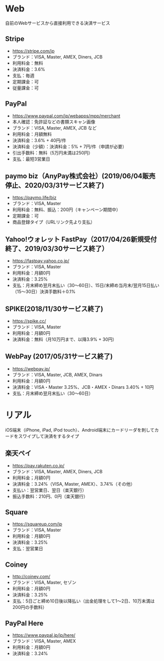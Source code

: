 # Web

自前のWebサービスから直接利用できる決済サービス

## Stripe
* https://stripe.com/jp
* ブランド：VISA, Master, AMEX, Diners, JCB
* 利用料金：無料
* 決済料金：3.6%
* 支払：毎週
* 定期課金：可
* 従量課金：可

## PayPal
* https://www.paypal.com/jp/webapps/mpp/merchant
* 本人確認：免許証などの書類スキャン画像
* ブランド：VISA, Master, AMEX, JCB など
* 利用料金：月額無料
* 決済料金：3.6% + 40円/件
* 決済料金（少額）：決済料金：5% + 7円/件（申請が必要）
* 引出手数料：無料（5万円未満は250円）
* 支払：最短3営業日

## paymo biz（AnyPay株式会社）(2019/06/04販売停止、2020/03/31サービス終了)
* https://paymo.life/biz
* ブランド：VISA, Master
* 利用料金：無料、振込：200円（キャンペーン期間中）
* 定期課金：可
* 商品登録タイプ（URLリンク先より支払）

## Yahoo!ウォレット FastPay（2017/04/26新規受付終了、2019/03/30サービス終了）
* https://fastpay.yahoo.co.jp/
* ブランド：VISA, Master
* 利用料金：月額0円
* 決済料金：3.25%
* 支払：月末締め翌月末払い（30～60日）、15日/末締め当月末/翌月15日払い（15～30日）決済手数料＋0.1%

## SPIKE(2018/11/30サービス終了)
* https://spike.cc/
* ブランド：VISA, Master
* 利用料金：月額0円
* 決済料金：無料（月10万円まで、以降3.9% + 30円）

## WebPay (2017/05/31サービス終了)
* https://webpay.jp/
* ブランド：VISA, Master, JCB, AMEX, Dinars
* 利用料金：月額0円
* 決済料金：VISA・Master 3.25%、JCB・AMEX・Dinars 3.40% + 10円
* 支払：月末締め翌月末払い（30～60日）

# リアル

iOS端末（iPhone, iPad, iPod touch）、Android端末にカードリーダを刺してカードをスワイプして決済をするタイプ

## 楽天ペイ
* https://pay.rakuten.co.jp/
* ブランド：VISA, Master, AMEX, Diners, JCB
* 利用料金；月額0円
* 決済料金：3.24%（VISA, Master, AMEX）、3.74%（その他）
* 支払い：翌営業日、翌日（楽天銀行）
* 振込手数料：210円、0円（楽天銀行）

## Square
* https://squareup.com/jp
* ブランド：VISA, Master
* 利用料金：月額0円
* 決済料金：3.25%
* 支払：翌営業日

## Coiney
* http://coiney.com/
* ブランド：VISA, Master, セゾン
* 利用料金：月額0円
* 決済料金：3.25%
* 支払：5日ごと締め10日後以降払い（出金処理をして1～2日、10万未満は200円の手数料）

## PayPal Here
* https://www.paypal.jp/jp/here/
* ブランド：VISA, Master, AMEX
* 利用料金：月額0円
* 決済料金：3.24%
